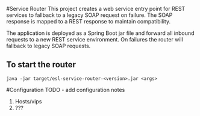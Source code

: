#Service Router
This project creates a web service entry point for REST services to fallback to a legacy SOAP request
on failure.  The SOAP response is mapped to a REST response to maintain compatibility.

The application is deployed as a Spring Boot jar file and forward all inbound requests to
 a new REST service environment.  On failures the router will fallback to legacy SOAP requests.

To start the router
---
`
java -jar target/esl-service-router-<version>.jar <args>
`

#Configuration
TODO - add configuration notes
1. Hosts/vips
2. ???